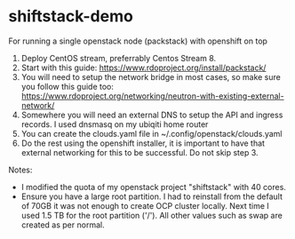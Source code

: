 # shiftstack-demo
For running a single openstack node (packstack) with openshift on top

1. Deploy CentOS stream, preferrably Centos Stream 8.
2. Start with this guide: https://www.rdoproject.org/install/packstack/ 
3. You will need to setup the network bridge in most cases, so make sure you follow this guide too: https://www.rdoproject.org/networking/neutron-with-existing-external-network/
4. Somewhere you will need an external DNS to setup the API and ingress records. I used dnsmasq on my ubiqiti home router
5. You can create the clouds.yaml file in ~/.config/openstack/clouds.yaml
6. Do the rest using the openshift installer, it is important to have that external networking for this to be successful. Do not skip step 3.

Notes:
- I modified the quota of my openstack project "shiftstack" with 40 cores.
- Ensure you have a large root partition. I had to reinstall from the default of 70GB it was not enough to create OCP cluster locally. Next time I used 1.5 TB for the root partition ('/'). All other values such as swap are created as per normal.
